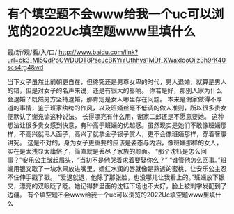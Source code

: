 # 有个填空题不会www给我一个uc可以浏览的2022Uc填空题www里填什么

最/新/观/看/入/口/ http://www.baidu.com/link?url=ok3_Ml5QdPpOWDUDT8PseJcBKYiYUthhvs1MDf_XWaxIqoOiiz3h9rK40scs4rg4&wd

当下女子虽然比前朝更自在，但终究还是男尊女卑的时代，男人退婚，就算是男人的错，但是对女子的名声来说，还是有很大的影响。
    你若是好，那别人家为什么会退婚？既然男方坚持退婚，那肯定是女人哪里存在问题。
    本来是谢家做得不厚道的事情，鉴于班家纨绔的作风，以及班婳丝毫不低调的做人准则，所以很多贵女便默认了谢宛谕这种说法。
    长得漂亮有什么用，谢家二郎还是不愿意要她。
    这种想法让很多贵女感到快意，有种高于班婳的优越感。虽然现实是她们不敢像班婳那样，不高兴就甩人面子，高兴了就拿金子银子赏人，更不会像班婳那样，穿着奢靡讲究。
    这是不对的，身为女子更重要的应该是姿态与内涵，像班婳那样的女人，实在是太浅显太庸俗了，简直就是丢尽了家族的颜面。
    “那个沈钰是怎么回事？”安乐公主皱起眉头，“当初不是他哭着求着要娶你么？”
    “谁管他怎么回事。”班婳用银叉取了一块水果放进嘴里，嫣红水润的唇就像是熟透的蜜桃，让安乐公主忍不住伸手戳了戳。
    “爱退就退，他除了那张脸，也没哪儿让我看上的。”班婳放下银叉，漂亮的双眼眨了眨。她记得梦里面的沈钰下场也不太好，脸上被刺字发配到了边疆。
有个填空题不会www给我一个uc可以浏览的2022Uc填空题www里填什么
